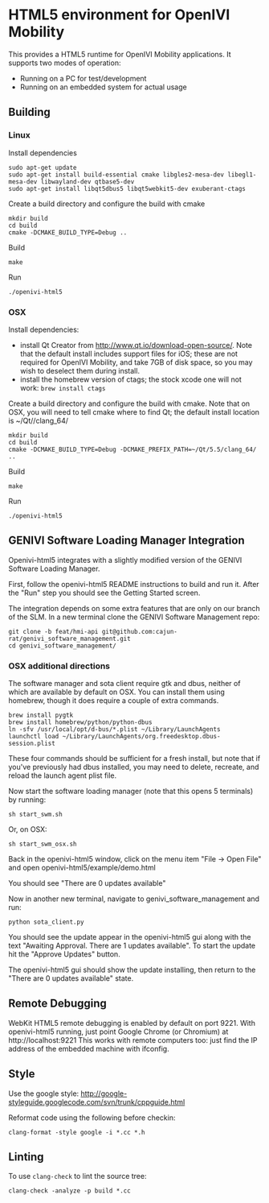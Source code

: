# HTML5 environment for OpenIVI Mobility

This provides a HTML5 runtime for OpenIVI Mobility applications.
It supports two modes of operation:

* Running on a PC for test/development
* Running on an embedded system for actual usage

## Building

### Linux

Install dependencies

    sudo apt-get update
    sudo apt-get install build-essential cmake libgles2-mesa-dev libegl1-mesa-dev libwayland-dev qtbase5-dev
    sudo apt-get install libqt5dbus5 libqt5webkit5-dev exuberant-ctags

Create a build directory and configure the build with cmake

	mkdir build
	cd build
	cmake -DCMAKE_BUILD_TYPE=Debug ..

Build

	make

Run
	
	./openivi-html5

### OSX

Install dependencies:

* install Qt Creator from http://www.qt.io/download-open-source/. Note that the default install includes support files for iOS; these are not required for OpenIVI Mobility, and take 7GB of disk space, so you may wish to deselect them during install.
* install the homebrew version of ctags; the stock xcode one will not work: `brew install ctags`

Create a build directory and configure the build with cmake. Note that on OSX, you will need to tell cmake where to find Qt; the default install location is ~/Qt/<version>/clang_64/

	mkdir build
	cd build
	cmake -DCMAKE_BUILD_TYPE=Debug -DCMAKE_PREFIX_PATH=~/Qt/5.5/clang_64/ ..

Build

	make

Run
	
	./openivi-html5

## GENIVI Software Loading Manager Integration

Openivi-html5 integrates with a slightly modified version of the GENIVI Software Loading Manager.

First, follow the openivi-html5 README instructions to build and run it. After the "Run" step you should see the Getting Started screen.

The integration depends on some extra features that are only on our branch of the SLM.
In a new terminal clone the GENIVI Software Management repo:

    git clone -b feat/hmi-api git@github.com:cajun-rat/genivi_software_management.git
    cd genivi_software_management/

### OSX additional directions

The software manager and sota client require gtk and dbus, neither of which are available by default on OSX. You can install them using homebrew, though it does require a couple of extra commands.

	brew install pygtk
	brew install homebrew/python/python-dbus
	ln -sfv /usr/local/opt/d-bus/*.plist ~/Library/LaunchAgents
	launchctl load ~/Library/LaunchAgents/org.freedesktop.dbus-session.plist

These four commands should be sufficient for a fresh install, but note that if you've previously had dbus installed, you may need to delete, recreate, and reload the launch agent plist file.

Now start the software loading manager (note that this opens 5 terminals) by running:

    sh start_swm.sh

Or, on OSX:

	sh start_swm_osx.sh

Back in the openivi-html5 window, click on the menu item "File -> Open File" and open openivi-html5/example/demo.html

You should see "There are 0 updates available"

Now in another new terminal, navigate to genivi_software_management and run:

    python sota_client.py

You should see the update appear in the openivi-html5 gui along with the text "Awaiting Approval. There are 1 updates available". To start the update hit the "Approve Updates" button.

The openivi-html5 gui should show the update installing, then return to the "There are 0 updates available" state.

## Remote Debugging

WebKit HTML5 remote debugging is enabled by default on port 9221. With
openivi-html5 running, just point Google Chrome (or Chromium) at
http://localhost:9221  This works with remote computers too: just find the
IP address of the embedded machine with ifconfig.

## Style

Use the google style:
http://google-styleguide.googlecode.com/svn/trunk/cppguide.html

Reformat code using the following before checkin:

    clang-format -style google -i *.cc *.h

## Linting

To use `clang-check` to lint the source tree:

    clang-check -analyze -p build *.cc

